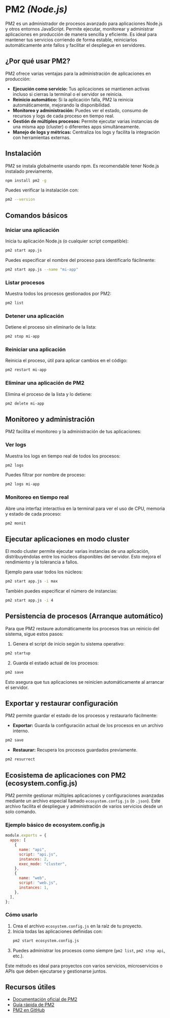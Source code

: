 # PM2 _(Node.js)_

PM2 es un administrador de procesos avanzado para aplicaciones Node.js y otros entornos JavaScript. Permite ejecutar, monitorear y administrar aplicaciones en producción de manera sencilla y eficiente. Es ideal para mantener tus servicios corriendo de forma estable, reiniciarlos automáticamente ante fallos y facilitar el despliegue en servidores.

## ¿Por qué usar PM2?

PM2 ofrece varias ventajas para la administración de aplicaciones en producción:

- **Ejecución como servicio:** Tus aplicaciones se mantienen activas incluso si cierras la terminal o el servidor se reinicia.
- **Reinicio automático:** Si la aplicación falla, PM2 la reinicia automáticamente, mejorando la disponibilidad.
- **Monitoreo y administración:** Puedes ver el estado, consumo de recursos y logs de cada proceso en tiempo real.
- **Gestión de múltiples procesos:** Permite ejecutar varias instancias de una misma app (cluster) o diferentes apps simultáneamente.
- **Manejo de logs y métricas:** Centraliza los logs y facilita la integración con herramientas externas.

## Instalación

PM2 se instala globalmente usando npm. Es recomendable tener Node.js instalado previamente.

```bash
npm install pm2 -g
```

Puedes verificar la instalación con:

```bash
pm2 --version
```

## Comandos básicos

### Iniciar una aplicación

Inicia tu aplicación Node.js (o cualquier script compatible):

```bash
pm2 start app.js
```

Puedes especificar el nombre del proceso para identificarlo fácilmente:

```bash
pm2 start app.js --name "mi-app"
```

### Listar procesos

Muestra todos los procesos gestionados por PM2:

```bash
pm2 list
```

### Detener una aplicación

Detiene el proceso sin eliminarlo de la lista:

```bash
pm2 stop mi-app
```

### Reiniciar una aplicación

Reinicia el proceso, útil para aplicar cambios en el código:

```bash
pm2 restart mi-app
```

### Eliminar una aplicación de PM2

Elimina el proceso de la lista y lo detiene:

```bash
pm2 delete mi-app
```

## Monitoreo y administración

PM2 facilita el monitoreo y la administración de tus aplicaciones:

### Ver logs

Muestra los logs en tiempo real de todos los procesos:

```bash
pm2 logs
```

Puedes filtrar por nombre de proceso:

```bash
pm2 logs mi-app
```

### Monitoreo en tiempo real

Abre una interfaz interactiva en la terminal para ver el uso de CPU, memoria y estado de cada proceso:

```bash
pm2 monit
```

## Ejecutar aplicaciones en modo cluster

El modo cluster permite ejecutar varias instancias de una aplicación, distribuyéndolas entre los núcleos disponibles del servidor. Esto mejora el rendimiento y la tolerancia a fallos.

Ejemplo para usar todos los núcleos:

```bash
pm2 start app.js -i max
```

También puedes especificar el número de instancias:

```bash
pm2 start app.js -i 4
```

## Persistencia de procesos (Arranque automático)

Para que PM2 restaure automáticamente los procesos tras un reinicio del sistema, sigue estos pasos:

1. Genera el script de inicio según tu sistema operativo:

```bash
pm2 startup
```

2. Guarda el estado actual de los procesos:

```bash
pm2 save
```

Esto asegura que tus aplicaciones se reinicien automáticamente al arrancar el servidor.

## Exportar y restaurar configuración

PM2 permite guardar el estado de los procesos y restaurarlo fácilmente:

- **Exportar:** Guarda la configuración actual de los procesos en un archivo interno.

```bash
pm2 save
```

- **Restaurar:** Recupera los procesos guardados previamente.

```bash
pm2 resurrect
```

## Ecosistema de aplicaciones con PM2 (ecosystem.config.js)

PM2 permite gestionar múltiples aplicaciones y configuraciones avanzadas mediante un archivo especial llamado `ecosystem.config.js` (o `.json`). Este archivo facilita el despliegue y administración de varios servicios desde un solo comando.

### Ejemplo básico de ecosystem.config.js

```js
module.exports = {
  apps: [
    {
      name: "api",
      script: "api.js",
      instances: 2,
      exec_mode: "cluster",
    },
    {
      name: "web",
      script: "web.js",
      instances: 1,
    },
  ],
};
```

### Cómo usarlo

1. Crea el archivo `ecosystem.config.js` en la raíz de tu proyecto.
2. Inicia todas las aplicaciones definidas con:
   ```bash
   pm2 start ecosystem.config.js
   ```
3. Puedes administrar los procesos como siempre (`pm2 list`, `pm2 stop api`, etc.).

Este método es ideal para proyectos con varios servicios, microservicios o APIs que deben ejecutarse y gestionarse juntos.

## Recursos útiles

- [Documentación oficial de PM2](https://pm2.keymetrics.io/)
- [Guía rápida de PM2](https://pm2.keymetrics.io/docs/usage/quick-start/)
- [PM2 en GitHub](https://github.com/Unitech/pm2)

